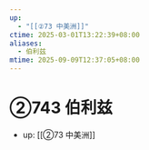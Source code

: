 ```yaml
---
up:
  - "[[②73 中美洲]]"
ctime: 2025-03-01T13:22:39+08:00
aliases:
  - 伯利兹
mtime: 2025-09-09T12:37:05+08:00
---
```


# ②743 伯利兹

- up: [[②73 中美洲]]
